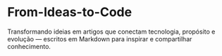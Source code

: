 # From-Ideas-to-Code
Transformando ideias em artigos que conectam tecnologia, propósito e evolução — escritos em Markdown para inspirar e compartilhar conhecimento.

